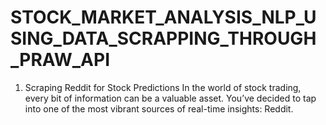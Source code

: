 # STOCK_MARKET_ANALYSIS_NLP_USING_DATA_SCRAPPING_THROUGH_PRAW_API
1. Scraping Reddit for Stock Predictions In the world of stock trading, every bit of information can be a valuable asset. You’ve decided to tap into one of the most vibrant sources of real-time insights: Reddit. 
